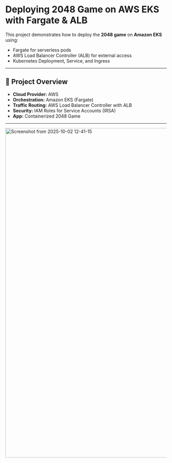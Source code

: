 # Deploying 2048 Game on AWS EKS with Fargate & ALB

This project demonstrates how to deploy the **2048 game** on **Amazon EKS** using:
- Fargate for serverless pods
- AWS Load Balancer Controller (ALB) for external access
- Kubernetes Deployment, Service, and Ingress

---

## 📌 Project Overview
- **Cloud Provider:** AWS  
- **Orchestration:** Amazon EKS (Fargate)  
- **Traffic Routing:** AWS Load Balancer Controller with ALB  
- **Security:** IAM Roles for Service Accounts (IRSA)  
- **App:** Containerized 2048 Game  

---
<img width="1906" height="1027" alt="Screenshot from 2025-10-02 12-41-15" src="https://github.com/user-attachments/assets/a64fcc9e-f91c-4065-96e2-b2d119ed2224" />
